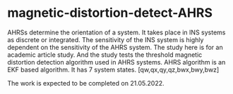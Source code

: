 # magnetic-distortion-detect-AHRS

AHRSs determine the orientation of a system. 
It takes place in INS systems as discrete or integrated. 
The sensitivity of the INS system is highly dependent on the sensitivity of the AHRS system. 
The study here is for an academic article study. 
And the study tests the threshold magnetic distortion detection algorithm used in AHRS systems.
AHRS algorithm is an EKF based algorithm.
It has 7 system states.
[qw,qx,qy,qz,bwx,bwy,bwz]

The work is expected to be completed on 21.05.2022.

